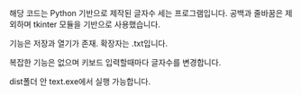 해당 코드는 Python 기반으로 제작된 글자수 세는 프로그램입니다.
공백과 줄바꿈은 제외하며 tkinter 모듈을 기반으로 사용했습니다.

기능은 저장과 열기가 존재.
확장자는 .txt입니다.

복잡한 기능은 없으며 키보드 입력할때마다 글자수를 변경합니다.

dist폴더 안 text.exe에서 실행 가능합니다.
